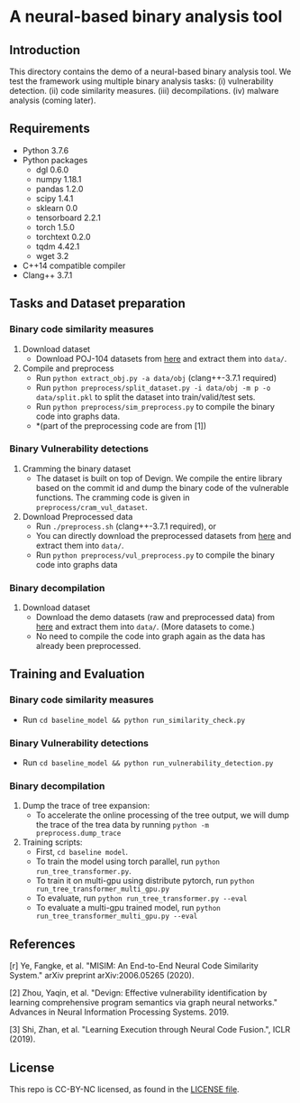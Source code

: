 # A neural-based binary analysis tool

## Introduction

This directory contains the demo of a neural-based binary analysis tool. We test the framework using multiple binary analysis tasks: (i) vulnerability detection. (ii) code similarity measures. (iii) decompilations. (iv) malware analysis (coming later).

## Requirements

- Python 3.7.6
- Python packages
    * dgl 0.6.0
    * numpy 1.18.1
    * pandas 1.2.0
    * scipy 1.4.1
    * sklearn 0.0
    * tensorboard 2.2.1
    * torch 1.5.0
    * torchtext 0.2.0
    * tqdm 4.42.1
    * wget 3.2
- C++14 compatible compiler
- Clang++ 3.7.1 

## Tasks and Dataset preparation

### Binary code similarity measures
1. Download dataset
    - Download POJ-104 datasets from [here](https://www.dropbox.com/s/33fop57jjq0wwa9/POJ-104.tar.gz?dl=1) and extract them into `data/`.
2. Compile and preprocess
    - Run `python extract_obj.py -a data/obj` (clang++-3.7.1 required) 
    - Run `python preprocess/split_dataset.py -i data/obj -m p -o data/split.pkl` to split the dataset into train/valid/test sets.
    - Run `python preprocess/sim_preprocess.py` to compile the binary code into graphs data.
    - *(part of the preprocessing code are from [1])

### Binary Vulnerability detections

1. Cramming the binary dataset
    - The dataset is built on top of Devign. We compile the entire library based on the commit id and dump the binary code of the vulnerable functions. The cramming code is given in `preprocess/cram_vul_dataset`.
2. Download Preprocessed data
    - Run `./preprocess.sh` (clang++-3.7.1 required), or
    - You can directly download the preprocessed datasets from [here](https://www.dropbox.com/s/xkmfvq1qh63jqnq/vul.tar.gz?dl=1) and extract them into `data/`.
    - Run `python preprocess/vul_preprocess.py` to compile the binary code into graphs data
### Binary decompilation
1.  Download dataset
    - Download the demo datasets (raw and preprocessed data) from [here](https://www.dropbox.com/s/yorq24i5lrd8wa4/re.tar.gz?dl=1) and extract them into `data/`. (More datasets to come.)
    - No need to compile the code into graph again as the data has already been preprocessed. 

## Training and Evaluation 
### Binary code similarity measures
- Run `cd baseline_model && python run_similarity_check.py` 

### Binary Vulnerability detections
- Run `cd baseline_model && python run_vulnerability_detection.py` 

### Binary decompilation
1.  Dump the trace of tree expansion:
    - To accelerate the online processing of the tree output, we will dump the trace of the trea data by running `python -m preprocess.dump_trace`
2.  Training scripts:
    - First, `cd baseline model`.
    - To train the model using torch parallel, run `python run_tree_transformer.py`.
    - To train it on multi-gpu using distribute pytorch, run `python run_tree_transformer_multi_gpu.py`
    - To evaluate, run `python run_tree_transformer.py --eval`
    - To evaluate a multi-gpu trained model, run `python run_tree_transformer_multi_gpu.py --eval`

## References

[r] Ye, Fangke, et al. "MISIM: An End-to-End Neural Code Similarity System." arXiv preprint arXiv:2006.05265 (2020).

[2] Zhou, Yaqin, et al. "Devign: Effective vulnerability identification by learning comprehensive program semantics via graph neural networks." Advances in Neural Information Processing Systems. 2019.

[3] Shi, Zhan, et al. "Learning Execution through Neural Code Fusion.", ICLR (2019).

## License
This repo is CC-BY-NC licensed, as found in the [LICENSE file](./LICENSE).


